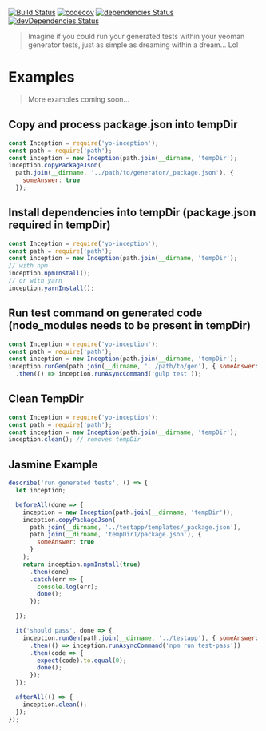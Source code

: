 [![Build Status][travis-image]][travis-url] [![codecov][codecov-image]][codecov-url] [![dependencies Status][daviddm-image]][daviddm-url] [![devDependencies Status][daviddm-dev-image]][daviddm-dev-url]
> Imagine if you could run your generated tests within your yeoman generator tests, just as simple as dreaming within a dream... Lol


# Examples
> More examples coming soon...

## Copy and process package.json into tempDir
```javascript
const Inception = require('yo-inception');
const path = require('path');
const inception = new Inception(path.join(__dirname, 'tempDir');
inception.copyPackageJson(
  path.join(__dirname, '../path/to/generator/_package.json'), {
    someAnswer: true
  });
```

## Install dependencies into tempDir (package.json required in tempDir)
```javascript
const Inception = require('yo-inception');
const path = require('path');
const inception = new Inception(path.join(__dirname, 'tempDir');
// with npm
inception.npmInstall();
// or with yarn
inception.yarnInstall();
```

## Run test command on generated code (node_modules needs to be present in tempDir)
```javascript
const Inception = require('yo-inception');
const path = require('path');
const inception = new Inception(path.join(__dirname, 'tempDir');
inception.runGen(path.join(__dirname, '../path/to/gen'), { someAnswer: true })
  .then(() => inception.runAsyncCommand('gulp test'));
```

## Clean TempDir
```javascript
const Inception = require('yo-inception');
const path = require('path');
const inception = new Inception(path.join(__dirname, 'tempDir');
inception.clean(); // removes tempDir
```

## Jasmine Example
```javascript
describe('run generated tests', () => {
  let inception;

  beforeAll(done => {
    inception = new Inception(path.join(__dirname, 'tempDir'));
    inception.copyPackageJson(
      path.join(__dirname, '../testapp/templates/_package.json'),
      path.join(__dirname, 'tempDir1/package.json'), {
        someAnswer: true
      }
    );
    return inception.npmInstall(true)
      .then(done)
      .catch(err => {
        console.log(err);
        done();
      });

  });

  it('should pass', done => {
    inception.runGen(path.join(__dirname, '../testapp'), { someAnswer: true })
      .then(() => inception.runAsyncCommand('npm run test-pass'))
      .then(code => {
        expect(code).to.equal(0);
        done();
      });
  });

  afterAll(() => {
    inception.clean();
  });
});
```

[travis-image]: https://img.shields.io/travis/Eskalol/yo-inception/master.svg?style=flat-square
[travis-url]: https://travis-ci.org/Eskalol/yo-inception
[codecov-url]: https://codecov.io/gh/Eskalol/yo-inception
[codecov-image]: https://img.shields.io/codecov/c/github/Eskalol/yo-inception.svg?style=flat-square
[daviddm-image]: http://img.shields.io/david/Eskalol/yo-inception.svg?style=flat-square
[daviddm-url]: https://david-dm.org/Eskalol/yo-inception
[daviddm-dev-url]: https://david-dm.org/Eskalol/yo-inception?type=dev
[daviddm-dev-image]: https://img.shields.io/david/dev/Eskalol/yo-inception.svg?style=flat-square
